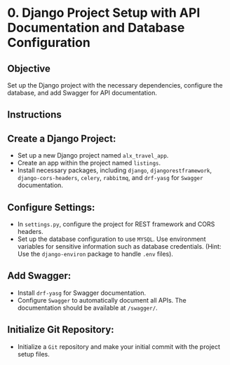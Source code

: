 # 0. Django Project Setup with API Documentation and Database Configuration

## Objective

Set up the Django project with the necessary dependencies, configure the database, and add Swagger for API documentation.

## Instructions

## Create a Django Project:

- Set up a new Django project named `alx_travel_app`.
- Create an app within the project named `listings`.
- Install necessary packages, including `django`, `djangorestframework`, `django-cors-headers`, `celery`, `rabbitmq`, and `drf-yasg` for `Swagger` documentation.

## Configure Settings:

- In `settings.py`, configure the project for REST framework and CORS headers.
- Set up the database configuration to use `MYSQL`. Use environment variables for sensitive information such as database credentials. (Hint: Use the `django-environ` package to handle `.env` files).

## Add Swagger:

- Install `drf-yasg` for Swagger documentation.
- Configure `Swagger` to automatically document all APIs. The documentation should be available at `/swagger/`.

## Initialize Git Repository:

- Initialize a `Git` repository and make your initial commit with the project setup files.